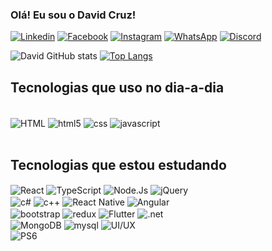 ### Olá! Eu sou o David Cruz! 


[![Linkedin](https://img.shields.io/badge/LinkedIn-0077B5?style=for-the-badge&logo=linkedin&logoColor=white)](https://www.linkedin.com/in/icruzdavid/)
[![Facebook](https://img.shields.io/badge/Facebook-1877F2?style=for-the-badge&logo=facebook&logoColor=white)](https://www.facebook.com/icruzdavid)
[![Instagram](https://img.shields.io/badge/Instagram-E4405F?style=for-the-badge&logo=instagram&logoColor=white)](https://www.instagram.com/icruzdavid/)
[![WhatsApp](https://img.shields.io/badge/WhatsApp-25D366?style=for-the-badge&logo=whatsapp&logoColor=white)](https://api.whatsapp.com/send?phone=5511981682592&text=Oi,%20Tudo%20bem%20David?)
[![Discord](https://img.shields.io/badge/Discord-7289DA?style=for-the-badge&logo=discord&logoColor=)](https://discord.gg/BAB5KHNB)

![David GitHub stats](https://github-readme-stats.vercel.app/api?username=icruzdavid&show_icons=true&theme=github_dark)
[![Top Langs](https://github-readme-stats.vercel.app/api/top-langs/?username=icruzdavid&theme=github_dark)](https://github.com/icruzdavid/github-readme-stats)

## Tecnologias que uso no dia-a-dia
<div style="display: inline_block"><br/>
    <img align="center" alt="HTML" src="https://img.shields.io/badge/HTML-239120?style=for-the-badge&logo=html5&logoColor=white" />
    <img align="center" alt="html5" src="https://img.shields.io/badge/HTML5-E34F26?style=for-the-badge&logo=html5&logoColor=white"/>
    <img align="center" alt="css" src="https://img.shields.io/badge/CSS3-1572B6?style=for-the-badge&logo=css3&logoColor=white"/>
    <img align="center" alt="javascript" src="https://img.shields.io/badge/JavaScript-323330?style=for-the-badge&logo=javascript&logoColor=F7DF1E"/>
</div><br/>

## Tecnologias que estou estudando

<div style="display: inline_block"<br/>
    <img align="center" alt="React" src="https://img.shields.io/badge/React-20232A?style=for-the-badge&logo=react&logoColor=61DAFB"/>
    <img align="center" alt="TypeScript" src="https://img.shields.io/badge/TypeScript-007ACC?style=for-the-badge&logo=typescript&logoColor=white"/>
    <img align="center" alt="Node.Js" src="https://img.shields.io/badge/Node.js-43853D?style=for-the-badge&logo=node.js&logoColor=white"/>
    <img align="center" alt="jQuery" src="https://img.shields.io/badge/jQuery-0769AD?style=for-the-badge&logo=jquery&logoColor=white"/><br/>
    <img align="center" alt="c#" src="https://img.shields.io/badge/C%23-239120?style=for-the-badge&logo=c-sharp&logoColor=white"/>
    <img align="center" alt="c++" src="https://img.shields.io/badge/C%2B%2B-00599C?style=for-the-badge&logo=c%2B%2B&logoColor=white"/>
    <img align="center" alt="React Native" src="https://img.shields.io/badge/React_Native-20232A?style=for-the-badge&logo=react&logoColor=61DAFB"/>
    <img align="center" alt="Angular" src="https://img.shields.io/badge/Angular-DD0031?style=for-the-badge&logo=angular&logoColor=white"/><br/>
    <img align="center" alt="bootstrap" src="https://img.shields.io/badge/Bootstrap-563D7C?style=for-the-badge&logo=bootstrap&logoColor=white"/>
    <img align="center" alt="redux" src="https://img.shields.io/badge/Redux-593D88?style=for-the-badge&logo=redux&logoColor=white"/>
    <img align="center" alt="Flutter" src="https://img.shields.io/badge/Flutter-02569B?style=for-the-badge&logo=flutter&logoColor=white"/>
    <img align="center" alt=".net" src="https://img.shields.io/badge/.NET-5C2D91?style=for-the-badge&logo=.net&logoColor=white"/><br/>
    <img align="center" alt="MongoDB" src="https://img.shields.io/badge/MongoDB-4EA94B?style=for-the-badge&logo=mongodb&logoColor=white"/>
    <img align="center" alt="mysql" src="https://img.shields.io/badge/MySQL-00000F?style=for-the-badge&logo=mysql&logoColor=white"/>
    <img align="center" alt="UI/UX" src="https://img.shields.io/badge/Material--UI-0081CB?style=for-the-badge&logo=material-ui&logoColor=white"/><br/>
    <img align="center" alt="PS6" src="https://aleen42.github.io/badges/src/photoshop.svg"/>
</div><br/>



